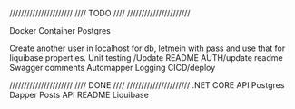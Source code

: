 //////////////////////
////    TODO      ////
//////////////////////

Docker Container Postgres

Create another user in localhost for db, letmein with pass and use that for liquibase properties. 
Unit testing /Update README
AUTH/update readme
Swagger comments
Automapper
Logging
CICD/deploy


//////////////////////
////    DONE      ////
//////////////////////
.NET CORE API
Postgres
Dapper
Posts API
README
Liquibase